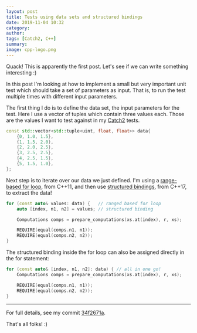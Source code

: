 ```yaml
---
layout: post
title: Tests using data sets and structured bindings
date: 2019-11-04 10:32
category:  
author: 
tags: [Catch2, C++]
summary: 
image: cpp-logo.png
---
```

Quack! This is apparently the first post. Let's see if we can write something interesting :)

In this post I'm looking at how to implement a small but very important unit test which should take a set of parameters as input. That is, to run the test multiple times with different input parameters.

The first thing I do is to define the data set, the input parameters for the test. Here I use a vector of tuples which contain three values each. Those are the values I want to test against in my [Catch2](https://github.com/catchorg/Catch2) tests.

```cpp
const std::vector<std::tuple<uint, float, float>> data{
    {0, 1.0, 1.5},
    {1, 1.5, 2.0},
    {2, 2.0, 2.5},
    {3, 2.5, 2.5},
    {4, 2.5, 1.5},
    {5, 1.5, 1.0},
};
```
Next step is to iterate over our data we just defined. I'm using  a [range-based for loop](https://en.cppreference.com/w/cpp/language/range-for), from C++11, and then use [structured bindings](https://en.cppreference.com/w/cpp/language/structured_binding), from C++17, to extract the data!

```cpp
for (const auto& values: data) {   // ranged based for loop
    auto [index, n1, n2] = values; // structured binding

    Computations comps = prepare_computations(xs.at(index), r, xs);

    REQUIRE(equal(comps.n1, n1));
    REQUIRE(equal(comps.n2, n2));
}
```

The structured binding inside the for loop can also be assigned directly in the for statement: 

```cpp
for (const auto& [index, n1, n2]: data) { // all in one go!
    Computations comps = prepare_computations(xs.at(index), r, xs);

    REQUIRE(equal(comps.n1, n1));
    REQUIRE(equal(comps.n2, n2));
}
```
---

For full details, see my commit [34f2671a](https://github.com/tobiasmarciszko/qt_raytracer_challenge/commit/34f2671a6ee63beb58a731ca9c1267595fbab8c6).

That's all folks! :)
